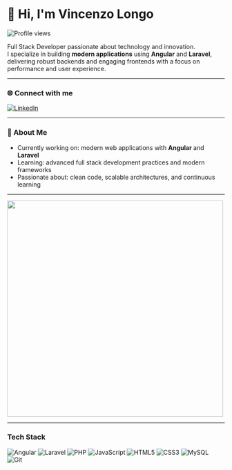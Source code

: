 # 👋 Hi, I'm Vincenzo Longo  

![Profile views](https://komarev.com/ghpvc/?username=vincenzolongo&label=Profile%20views&color=0e75b6&style=flat)

Full Stack Developer passionate about technology and innovation.  
I specialize in building **modern applications** using **Angular** and **Laravel**, delivering robust backends and engaging frontends with a focus on performance and user experience.  

---

### 🌐 Connect with me
[![LinkedIn](https://img.shields.io/badge/LinkedIn-blue?style=flat&logo=linkedin&logoColor=white)](https://www.linkedin.com/in/vincenzo-longo-5b8a9b27b)

---

### 📌 About Me
- Currently working on: modern web applications with **Angular** and **Laravel**  
- Learning: advanced full stack development practices and modern frameworks  
- Passionate about: clean code, scalable architectures, and continuous learning  

---

<img src="https://media4.giphy.com/media/v1.Y2lkPTc5MGI3NjExNGJseXhocXFiNGo1eDlrb2FvcXo1NjIxOXhlaWxuM2JhYThlZDMxaSZlcD12MV9pbnRlcm5hbF9naWZfYnlfaWQmY3Q9Zw/NKEt9elQ5cR68/giphy.gif" width="500"/>

---

### Tech Stack
![Angular](https://img.shields.io/badge/Angular-DD0031?style=flat&logo=angular&logoColor=white)
![Laravel](https://img.shields.io/badge/Laravel-FF2D20?style=flat&logo=laravel&logoColor=white)
![PHP](https://img.shields.io/badge/PHP-777BB4?style=flat&logo=php&logoColor=white)
![JavaScript](https://img.shields.io/badge/JavaScript-F7DF1E?style=flat&logo=javascript&logoColor=black)
![HTML5](https://img.shields.io/badge/HTML5-E34F26?style=flat&logo=html5&logoColor=white)
![CSS3](https://img.shields.io/badge/CSS3-1572B6?style=flat&logo=css3&logoColor=white)
![MySQL](https://img.shields.io/badge/MySQL-4479A1?style=flat&logo=mysql&logoColor=white)
![Git](https://img.shields.io/badge/Git-F05032?style=flat&logo=git&logoColor=white)
